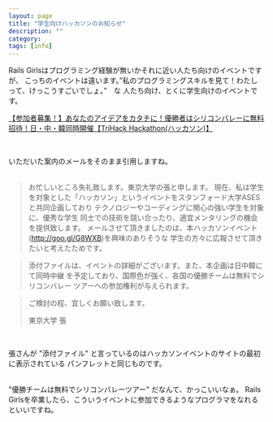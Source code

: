 ```yaml
---
layout: page
title: "学生向けハッカソンのお知らせ"
description: ""
category: 
tags: [info]
---
```


Rails Girlsはプログラミング経験が無いかそれに近い人たち向けのイベントですが、
こっちのイベントは違います。”私のプログラミングスキルを見て！わたしって、けっこうすごいでしょ。”　な
人たち向け、とくに学生向けのイベントです。
<br/>

[【参加者募集！】あなたのアイデアをカタチに！優勝者はシリコンバレーに無料招待！日・中・韓同時開催【TriHack Hackathon(ハッカソン)】](http://bizjapan2012.blogspot.jp/2012/08/asesbizjapantrihackhackathon.html)


<br/>

いただいた案内のメールをそのまま引用しますね。
<br/><br/>

> お忙しいところ失礼致します。東京大学の張と申します。
> 現在、私は学生を対象とした「ハッカソン」というイベントをスタンフォード大学ASESと共同企画しており
> テクノロジーやコーディングに関心の強い学生を対象に、優秀な学生
> 同士での技術を競い合ったり、適宜メンタリングの機会を提供致します。
> メールさせて頂きましたのは、本ハッカソンイベント(http://goo.gl/G8WXB)を興味のありそうな
> 学生の方々に広報させて頂きたいと考えたためです。

>
> 添付ファイルは、イベントの詳細がございます。また、本企画は日中韓にて同時中継
> を予定しており、国際色が強く、各国の優勝チームは無料でシリコンバレー
> ツアーへの参加権利が与えられます。

>
> ご検討の程、宜しくお願い致します。
>
> 東京大学
> 張

<br/>

張さんが "添付ファイル" と言っているのはハッカソンイベントのサイトの最初に表示されている
パンフレットと同じものです。
<br/><br/>

"優勝チームは無料でシリコンバレーツアー" だなんて、かっこいいなぁ。
Rails Girlsを卒業したら、こういうイベントに参加できるようなプログラマをなれるといいですね。